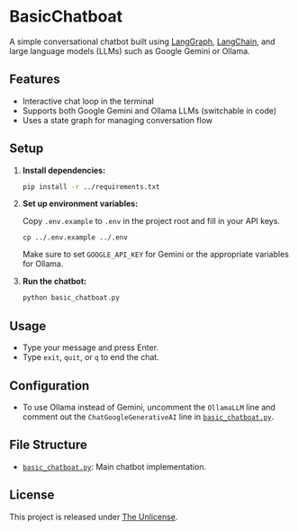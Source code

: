 # BasicChatboat

A simple conversational chatbot built using [LangGraph](https://github.com/langchain-ai/langgraph), [LangChain](https://github.com/langchain-ai/langchain), and large language models (LLMs) such as Google Gemini or Ollama.

## Features

- Interactive chat loop in the terminal
- Supports both Google Gemini and Ollama LLMs (switchable in code)
- Uses a state graph for managing conversation flow

## Setup

1. **Install dependencies:**

   ```sh
   pip install -r ../requirements.txt
   ```

2. **Set up environment variables:**

   Copy `.env.example` to `.env` in the project root and fill in your API keys.

   ```
   cp ../.env.example ../.env
   ```

   Make sure to set `GOOGLE_API_KEY` for Gemini or the appropriate variables for Ollama.

3. **Run the chatbot:**

   ```sh
   python basic_chatboat.py
   ```

## Usage

- Type your message and press Enter.
- Type `exit`, `quit`, or `q` to end the chat.

## Configuration

- To use Ollama instead of Gemini, uncomment the `OllamaLLM` line and comment out the `ChatGoogleGenerativeAI` line in [`basic_chatboat.py`](basic_chatboat.py).

## File Structure

- [`basic_chatboat.py`](basic_chatboat.py): Main chatbot implementation.

## License

This project is released under [The Unlicense](../LICENSE).